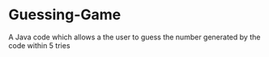 # Guessing-Game
A Java code which allows a the user to guess the number generated by the code within 5 tries
